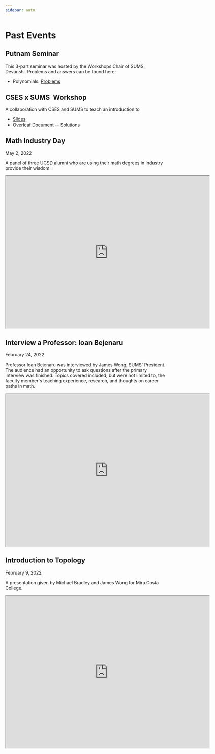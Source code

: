 ```yaml
---
sidebar: auto
---
```


# Past Events

## Putnam Seminar
This 3-part seminar was hosted by the Workshops Chair of SUMS, Devanshi. Problems and answers can be found here: 
* Polynomials: [Problems](https://drive.google.com/file/d/1HgF_sbNV_jyYJyEWozEWOIaZiQD0U73-/view?usp=sharing)

## CSES x SUMS <Math>\LaTeX</Math> Workshop 
A collaboration with CSES and SUMS to teach an introduction to <Math>\LaTeX</Math> 
* [Slides](https://docs.google.com/presentation/d/1NQB9L7JQ3HODRe00wvXLLZ3YPpZBss8PsPGH0A3W1XI/edit?usp=sharing)
* [Overleaf Document -- Solutions](https://www.overleaf.com/read/xnsdcjkpqjbn)

## Math Industry Day

<time datetime="2022-05-02">May 2, 2022</time>

A panel of three UCSD alumni who are using their math degrees in industry provide their wisdom.

<iframe src="https://drive.google.com/file/d/1TVL7rYWDUnZnYXql-Rfy0F28CxKYtRbg/preview" width="640" height="480"></iframe>

## Interview a Professor: Ioan Bejenaru

<time datetime="2022-02-24">February 24, 2022</time>

Professor Ioan Bejenaru was interviewed by James Wong, SUMS' President.
The audience had an opportunity to ask questions after the primary interview was finished.
Topics covered included, but were not limited to, the faculty member's teaching experience, research, and thoughts on career paths in math.

<iframe src="https://drive.google.com/file/d/1Jd3EtNyMtLSUM-075LWYvBBjAmhmV5QB/preview" width="640" height="480"></iframe>

## Introduction to Topology

<time datetime="2022-02-09">February 9, 2022</time>

A presentation given by Michael Bradley and James Wong for Mira Costa College.

<iframe src="https://drive.google.com/file/d/1Vo5Sz0g872qA2wsMg6BV6mAmeBYiQuFF/preview" width="640" height="480"></iframe>
